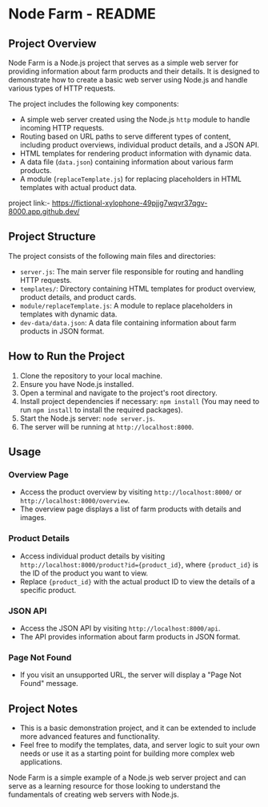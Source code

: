 # Node Farm - README

## Project Overview

Node Farm is a Node.js project that serves as a simple web server for providing information about farm products and their details. It is designed to demonstrate how to create a basic web server using Node.js and handle various types of HTTP requests.

The project includes the following key components:

- A simple web server created using the Node.js `http` module to handle incoming HTTP requests.
- Routing based on URL paths to serve different types of content, including product overviews, individual product details, and a JSON API.
- HTML templates for rendering product information with dynamic data.
- A data file (`data.json`) containing information about various farm products.
- A module (`replaceTemplate.js`) for replacing placeholders in HTML templates with actual product data.

project link:- https://fictional-xylophone-49pjjg7wqvr37qgv-8000.app.github.dev/

## Project Structure

The project consists of the following main files and directories:

- `server.js`: The main server file responsible for routing and handling HTTP requests.
- `templates/`: Directory containing HTML templates for product overview, product details, and product cards.
- `module/replaceTemplate.js`: A module to replace placeholders in templates with dynamic data.
- `dev-data/data.json`: A data file containing information about farm products in JSON format.

## How to Run the Project

1. Clone the repository to your local machine.
2. Ensure you have Node.js installed.
3. Open a terminal and navigate to the project's root directory.
4. Install project dependencies if necessary: `npm install` (You may need to run `npm install` to install the required packages).
5. Start the Node.js server: `node server.js`.
6. The server will be running at `http://localhost:8000`.

## Usage

### Overview Page

- Access the product overview by visiting `http://localhost:8000/` or `http://localhost:8000/overview`.
- The overview page displays a list of farm products with details and images.

### Product Details

- Access individual product details by visiting `http://localhost:8000/product?id={product_id}`, where `{product_id}` is the ID of the product you want to view.
- Replace `{product_id}` with the actual product ID to view the details of a specific product.

### JSON API

- Access the JSON API by visiting `http://localhost:8000/api`.
- The API provides information about farm products in JSON format.

### Page Not Found

- If you visit an unsupported URL, the server will display a "Page Not Found" message.

## Project Notes

- This is a basic demonstration project, and it can be extended to include more advanced features and functionality.
- Feel free to modify the templates, data, and server logic to suit your own needs or use it as a starting point for building more complex web applications.

Node Farm is a simple example of a Node.js web server project and can serve as a learning resource for those looking to understand the fundamentals of creating web servers with Node.js.
